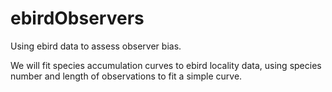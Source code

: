 # ebirdObservers
Using ebird data to assess observer bias.  

We will fit species accumulation curves to ebird locality data, using species number and length of observations to fit a simple curve.

